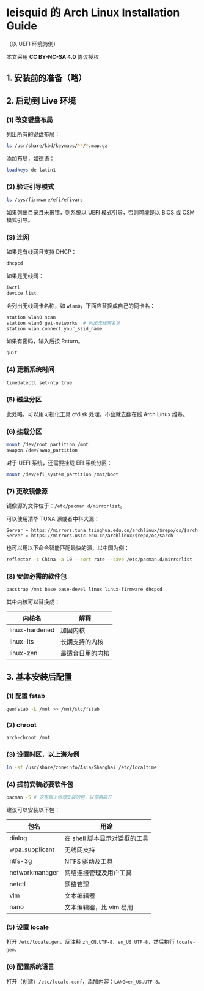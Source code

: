 # leisquid 的 Arch Linux Installation Guide

（以 UEFI 环境为例）

本文采用 **CC BY-NC-SA 4.0** 协议授权

## 1. 安装前的准备（略）

## 2. 启动到 Live 环境

### (1) 改变键盘布局

列出所有的键盘布局：

```sh
ls /usr/share/kbd/keymaps/**/*.map.gz
```

添加布局，如德语：

```sh
loadkeys de-latin1
```

### (2) 验证引导模式

```sh
ls /sys/firmware/efi/efivars
```

如果列出目录且未报错，则系统以 UEFI 模式引导，否则可能是以 BIOS 或 CSM 模式引导。

### (3) 连网

如果是有线网且支持 DHCP：

```sh
dhcpcd
```

如果是无线网：

```sh
iwctl
device list
```

会列出无线网卡名称，如 `wlan0`，下面应替换成自己的网卡名：

```sh
station wlan0 scan
station wlan0 gei-networks  # 列出无线网名单
station wlan connect your_ssid_name
```

如果有密码，输入后按 Return。

```sh
quit
```

### (4) 更新系统时间

```sh
timedatectl set-ntp true
```

### (5) 磁盘分区

此处略。可以用可视化工具 cfdisk 处理。不会就去翻在线 Arch Linux 维基。

### (6) 挂载分区

```sh
mount /dev/root_partition /mnt
swapon /dev/swap_partition
```

对于 UEFI 系统，还需要挂载 EFI 系统分区：

```sh
mount /dev/efi_system_partition /mnt/boot
```

### (7) 更改镜像源

镜像源的文件位于：`/etc/pacman.d/mirrorlist`。

可以使用清华 TUNA 源或者中科大源：

```
Server = https://mirrors.tuna.tsinghua.edu.cn/archlinux/$repo/os/$arch
Server = https://mirrors.ustc.edu.cn/archlinux/$repo/os/$arch
```

也可以用以下命令智能匹配最快的源，以中国为例：

```sh
reflector -c China -a 10 --sort rate --save /etc/pacman.d/mirrorlist
```

### (8) 安装必需的软件包

```sh
pacstrap /mnt base base-devel linux linux-firmware dhcpcd
```

其中内核可以替换成：

| 内核名 | 解释 |
| ---- | ---- |
| linux-hardened | 加固内核 |
| linux-lts | 长期支持的内核 |
| linux-zen | 最适合日用的内核 |

## 3. 基本安装后配置

### (1) 配置 fstab

```sh
genfstab -L /mnt >> /mnt/stc/fstab
```

### (2) chroot

```sh
arch-chroot /mnt
```

### (3) 设置时区，以上海为例

```sh
ln -sf /usr/share/zoneinfo/Asia/Shanghai /etc/localtime
```

### (4) 提前安装必要软件包

```sh
pacman -S # 这里跟上你想安装的包，以空格隔开
```

建议可以安装以下包：

| 包名 | 用途 |
| ---- | ---- |
| dialog | 在 shell 脚本显示对话框的工具 |
| wpa_supplicant | 无线网支持 |
| ntfs-3g | NTFS 驱动及工具 |
| networkmanager | 网络连接管理及用户工具 |
| netctl | 网络管理 |
| vim | 文本编辑器 |
| nano | 文本编辑器，比 vim 易用 |

### (5) 设置 locale

打开 `/etc/locale.gen`，反注释 `zh_CN.UTF-8`、`en_US.UTF-8`，然后执行 `locale-gen`。

### (6) 配置系统语言

打开（创建）`/etc/locale.conf`，添加内容：`LANG=en_US.UTF-8`。
